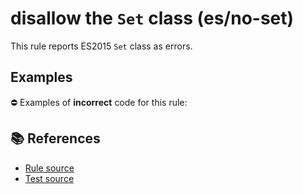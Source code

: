 # disallow the `Set` class (es/no-set)

This rule reports ES2015 `Set` class as errors.

## Examples

⛔ Examples of **incorrect** code for this rule:

<eslint-playground type="bad" code="/*eslint es/no-set: error */
let set = new Set()
" />

## 📚 References

- [Rule source](https://github.com/mysticatea/eslint-plugin-es/blob/v1.2.0/lib/rules/no-set.js)
- [Test source](https://github.com/mysticatea/eslint-plugin-es/blob/v1.2.0/tests/lib/rules/no-set.js)
